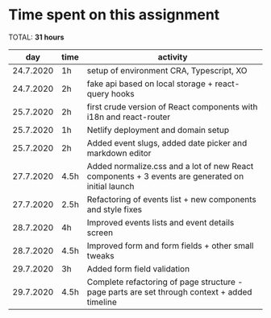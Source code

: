 # Time spent on this assignment

TOTAL: **31 hours**

| **day**   | **time** | **activity**                                                                                     |
| --------- | -------- | ------------------------------------------------------------------------------------------------ |
| 24.7.2020 | 1h       | setup of environment CRA, Typescript, XO                                                         |
| 24.7.2020 | 2h       | fake api based on local storage + react-query hooks                                              |
| 25.7.2020 | 2h       | first crude version of React components with i18n and react-router                               |
| 25.7.2020 | 1h       | Netlify deployment and domain setup                                                              |
| 25.7.2020 | 2h       | Added event slugs, added date picker and markdown editor                                         |
| 27.7.2020 | 4.5h     | Added normalize.css and a lot of new React components + 3 events are generated on initial launch |
| 27.7.2020 | 2.5h     | Refactoring of events list + new components and style fixes                                      |
| 28.7.2020 | 4h       | Improved events lists and event details screen                                                   |
| 28.7.2020 | 4.5h     | Improved form and form fields + other small tweaks                                               |
| 29.7.2020 | 3h       | Added form field validation                                                                      |
| 29.7.2020 | 4.5h     | Complete refactoring of page structure - page parts are set through context + added timeline     |
